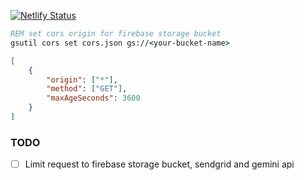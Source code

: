 [![Netlify Status](https://api.netlify.com/api/v1/badges/18487a8e-65d0-41cd-95f4-56d2f9cd389b/deploy-status)](https://app.netlify.com/projects/portfolio-aashay-thakur/deploys)

```cmd
REM set cors origin for firebase storage bucket
gsutil cors set cors.json gs://<your-bucket-name>
```

```json
[
	{
		"origin": ["*"],
		"method": ["GET"],
		"maxAgeSeconds": 3600
	}
]
```

### TODO

-   [ ] Limit request to firebase storage bucket, sendgrid and gemini api
